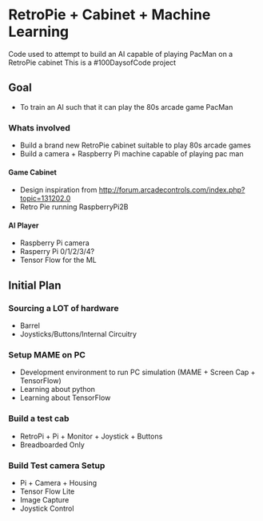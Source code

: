 # RetroPie + Cabinet + Machine Learning 
Code used to attempt to build an AI capable of playing PacMan on a RetroPie cabinet
This is a #100DaysofCode project

## Goal
* To train an AI such that it can play the 80s arcade game PacMan

### Whats involved
* Build a brand new RetroPie cabinet suitable to play 80s arcade games
* Build a camera + Raspberry Pi machine capable of playing pac man

#### Game Cabinet
* Design inspiration from http://forum.arcadecontrols.com/index.php?topic=131202.0
* Retro Pie running RaspberryPi2B

#### AI Player
* Raspberry Pi camera
* Rasperry Pi 0/1/2/3/4?
* Tensor Flow for the ML


## Initial Plan

### Sourcing a LOT of hardware
* Barrel
* Joysticks/Buttons/Internal Circuitry

### Setup MAME on PC
* Development environment to run PC simulation (MAME + Screen Cap + TensorFlow)
* Learning about python
* Learning about TensorFlow

### Build a test cab
* RetroPi + Pi + Monitor + Joystick + Buttons
* Breadboarded Only

### Build Test camera Setup
* Pi + Camera + Housing
* Tensor Flow Lite
* Image Capture
* Joystick Control




